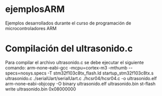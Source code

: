 # ejemplosARM
Ejemplos desarrollados durante el curso de programación de microcontroladores ARM

# Compilación del ultrasonido.c

Para compilar el archivo ultrasonido.c se debe ejecutar el siguiente comando: 
arm-none-eabi-gcc -mcpu=cortex-m3 -mthumb --specs=nosys.specs -T stm32f103c8tx_flash.ld startup_stm32f103c8tx.s ultrasonido.c ./serialUart/serialUart.c ./hcsr04/hcsr04.c -o ultrasonido.elf
arm-none-eabi-objcopy -O binary ultrasonido.elf ultrasonido.bin 
st-flash write ultrasonido.bin 0x08000000
